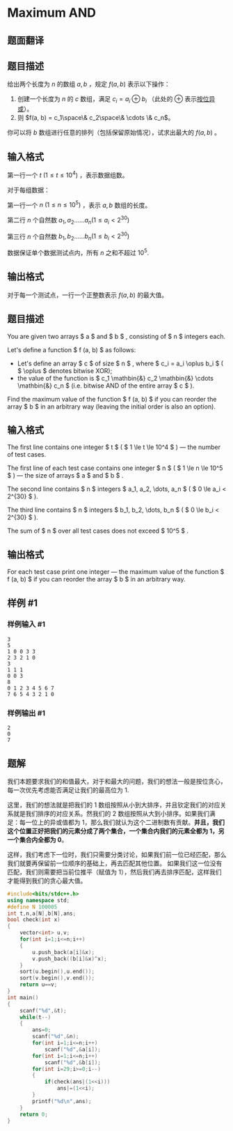 # Maximum AND

## 题面翻译

## 题目描述

给出两个长度为 $n$ 的数组 $a,b$ ，规定 $f(a,b)$ 表示以下操作：

1. 创建一个长度为 $n$ 的 $c$ 数组，满足 $c_i=a_i \oplus b_i$ （此处的 $\oplus$ 表示[按位异或](https://baike.baidu.com/item/%E5%BC%82%E6%88%96/10993677?fr=aladdin)）。
2. 则 $f(a, b) = c_1\space\& c_2\space\& \cdots \& c_n$。

你可以将 $b$ 数组进行任意的排列（包括保留原始情况），试求出最大的 $f(a,b)$ 。

## 输入格式
第一行一个 $t\ (1\le t \le 10^4)$ ，表示数据组数。

对于每组数据：
	
第一行一个 $n\ (1 \le n \le 10^5)$ ，表示 $a,b$ 数组的长度。

第二行 $n$ 个自然数 $a_1,a_2......a_n(1 \le a_i \lt 2^{30})$

第三行 $n$ 个自然数 $b_1,b_2......b_n(1 \le b_i \lt 2^{30})$

数据保证单个数据测试点内，所有 $n$ 之和不超过 $10^5$.

## 输出格式
对于每一个测试点，一行一个正整数表示     $f(a,b)$ 的最大值。

## 题目描述

You are given two arrays $ a $ and $ b $ , consisting of $ n $ integers each.

Let's define a function $ f (a, b) $ as follows:

- Let's define an array $ c $ of size $ n $ , where $ c_i = a_i \oplus b_i $ ( $ \oplus $ denotes bitwise XOR);
- the value of the function is $ c_1 \mathbin{\&} c_2 \mathbin{\&} \cdots \mathbin{\&} c_n $ (i.e. bitwise AND of the entire array $ c $ ).

Find the maximum value of the function $ f (a, b) $ if you can reorder the array $ b $ in an arbitrary way (leaving the initial order is also an option).

## 输入格式

The first line contains one integer $ t $ ( $ 1 \le t \le 10^4 $ ) — the number of test cases.

The first line of each test case contains one integer $ n $ ( $ 1 \le n \le 10^5 $ ) — the size of arrays $ a $ and $ b $ .

The second line contains $ n $ integers $ a_1, a_2, \dots, a_n $ ( $ 0 \le a_i < 2^{30} $ ).

The third line contains $ n $ integers $ b_1, b_2, \dots, b_n $ ( $ 0 \le b_i < 2^{30} $ ).

The sum of $ n $ over all test cases does not exceed $ 10^5 $ .

## 输出格式

For each test case print one integer — the maximum value of the function $ f (a, b) $ if you can reorder the array $ b $ in an arbitrary way.

## 样例 #1

### 样例输入 #1

```
3
5
1 0 0 3 3
2 3 2 1 0
3
1 1 1
0 0 3
8
0 1 2 3 4 5 6 7
7 6 5 4 3 2 1 0
```

### 样例输出 #1

```
2
0
7
```

## 题解
我们本题要求我们的和值最大，对于和最大的问题，我们的想法一般是按位贪心，每一次优先考虑能否满足让我们的最高位为 1.

这里，我们的想法就是把我们的 1 数组按照从小到大排序，并且钦定我们的对应关系就是我们排序的对应关系。然我们的 2 数组按照从大到小排序。如果我们满足：每一位上的异或值都为 1，那么我们就认为这个二进制数有贡献。**并且，我们这个位置正好把我们的元素分成了两个集合，一个集合内我们的元素全都为 1，另一个集合内全都为 0**。

这样，我们考虑下一位时，我们只需要分类讨论，如果我们前一位已经匹配，那么我们就要再保留前一位顺序的基础上，再去匹配其他位置。
如果我们这一位没有匹配，我们则需要把当前位推平（赋值为 1），然后我们再去排序匹配，这样我们才能得到我们的贪心最大值。


```cpp
#include<bits/stdc++.h>
using namespace std;
#define N 100005
int t,n,a[N],b[N],ans;
bool check(int x)
{
	vector<int> u,v;
	for(int i=1;i<=n;i++)
	{
		u.push_back(a[i]&x);
		v.push_back((b[i]&x)^x);
	}
	sort(u.begin(),u.end());
	sort(v.begin(),v.end());
	return u==v;
}
int main()
{
	scanf("%d",&t);
	while(t--)
	{
		ans=0;
		scanf("%d",&n);
		for(int i=1;i<=n;i++)
			scanf("%d",&a[i]);
		for(int i=1;i<=n;i++)
			scanf("%d",&b[i]);
		for(int i=29;i>=0;i--)
		{
			if(check(ans|(1<<i)))
				ans|=(1<<i);
		}
		printf("%d\n",ans);
	}
	return 0;
}
```